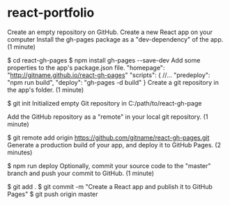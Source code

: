 # react-portfolio
Create an empty repository on GitHub.
Create a new React app on your computer
Install the gh-pages package as a "dev-dependency" of the app. (1 minute)

$ cd react-gh-pages
$ npm install gh-pages --save-dev
Add some properties to the app's package.json file.
"homepage": "http://gitname.github.io/react-gh-pages"
"scripts": {
  //...
  "predeploy": "npm run build",
  "deploy": "gh-pages -d build"
}
Create a git repository in the app's folder. (1 minute)

$ git init
Initialized empty Git repository in C:/path/to/react-gh-page

Add the GitHub repository as a "remote" in your local git repository. (1 minute)

$ git remote add origin https://github.com/gitname/react-gh-pages.git
Generate a production build of your app, and deploy it to GitHub Pages. (2 minutes)

$ npm run deploy
Optionally, commit your source code to the "master" branch and push your commit to GitHub. (1 minute)

$ git add .
$ git commit -m "Create a React app and publish it to GitHub Pages"
$ git push origin master
